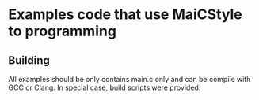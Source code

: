 # Examples code that use MaiCStyle to programming

## Building
All examples should be only contains main.c only and can be compile with GCC or Clang.
In special case, build scripts were provided.